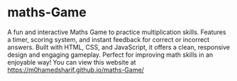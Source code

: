 # maths-Game
A fun and interactive Maths Game to practice multiplication skills. Features a timer, scoring system, and instant feedback for correct or incorrect answers. Built with HTML, CSS, and JavaScript, it offers a clean, responsive design and engaging gameplay. Perfect for improving math skills in an enjoyable way!
You can view this website at https://m0hamedsharif.github.io/maths-Game/
